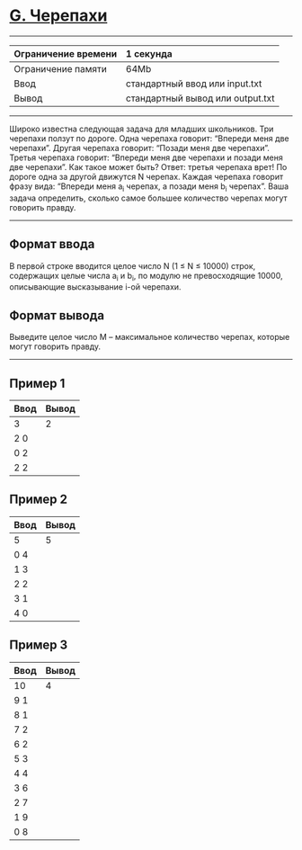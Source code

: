 # [G. Черепахи](https://contest.yandex.ru/contest/27663/problems/G/)

---
| Ограничение времени | 1 секунда |
| :--- | :--- |
| Ограничение памяти | 64Mb |
| Ввод | стандартный ввод или input.txt |
| Вывод | стандартный вывод или output.txt |
---
Широко известна следующая задача для младших школьников. Три черепахи ползут по дороге. Одна черепаха говорит: “Впереди меня две черепахи”. Другая черепаха говорит: “Позади меня две черепахи”. Третья черепаха говорит: “Впереди меня две черепахи и позади меня две черепахи”. Как такое может быть? Ответ: третья черепаха врет! По дороге одна за другой движутся N черепах. Каждая черепаха говорит фразу вида: “Впереди меня a<sub>i</sub> черепах, а позади меня b<sub>i</sub> черепах”. Ваша задача определить, сколько самое большее количество черепах могут говорить правду.

---
## Формат ввода
В первой строке вводится целое число N (1 ≤ N ≤ 10000) строк, содержащих целые числа a<sub>i</sub> и b<sub>i</sub>, по модулю не превосходящие 10000, описывающие высказывание i-ой черепахи.

## Формат вывода
Выведите целое число M – максимальное количество черепах, которые могут говорить правду.

---
## Пример 1

| Ввод | Вывод |
| :--- | :--- |
| 3 | 2 |
| 2 0 |  |
| 0 2 |  |
| 2 2 |  |

## Пример 2

| Ввод | Вывод |
| :--- | :--- |
| 5 | 5 |
| 0 4 |  |
| 1 3 |  |
| 2 2 |  |
| 3 1 |  |
| 4 0 |  |

## Пример 3

| Ввод | Вывод |
| :--- | :--- |
| 10 | 4 |
| 9 1 |  |
| 8 1 |  |
| 7 2 |  |
| 6 2 |  |
| 5 3 |  |
| 4 4 |  |
| 3 6 |  |
| 2 7 |  |
| 1 9 |  |
| 0 8 |  |
